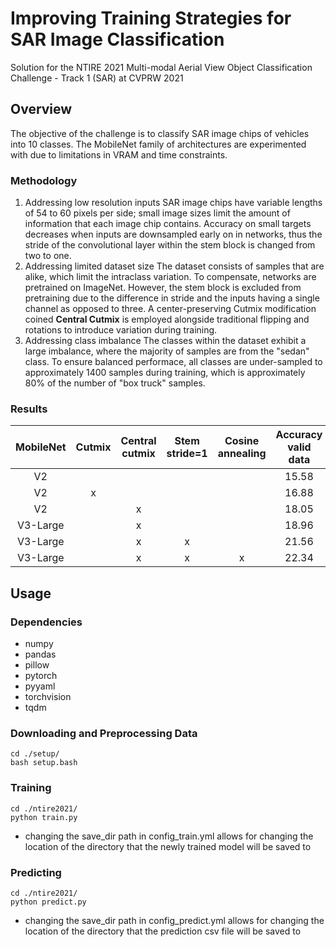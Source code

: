 # Improving Training Strategies for SAR Image Classification
Solution for the NTIRE 2021 Multi-modal Aerial View Object Classification Challenge - Track 1 (SAR) at CVPRW 2021

## Overview
The objective of the challenge is to classify SAR image chips of vehicles into 10 classes. The MobileNet family of architectures are experimented with due to limitations in VRAM and time constraints.

### Methodology
1. Addressing low resolution inputs
SAR image chips have variable lengths of 54 to 60 pixels per side; small image sizes limit the amount of information that each image chip contains. Accuracy on small targets decreases when inputs are downsampled early on in networks, thus the stride of the convolutional layer within the stem block is changed from two to one.
2. Addressing limited dataset size
The dataset consists of samples that are alike, which limit the intraclass variation. To compensate, networks are pretrained on ImageNet. However, the stem block is excluded from pretraining due to the difference in stride and the inputs having a single channel as opposed to three.
A center-preserving Cutmix modification coined **Central Cutmix** is employed alongside traditional flipping and rotations to introduce variation during training.
3. Addressing class imbalance
The classes within the dataset exhibit a large imbalance, where the majority of samples are from the "sedan" class. To ensure balanced performace, all classes are under-sampled to approximately 1400 samples during training, which is approximately 80% of the number of "box truck" samples.

### Results
|MobileNet|Cutmix|Central cutmix|Stem stride=1|Cosine annealing|Accuracy valid data|Accuracy test data|
|:-:|:-:|:-:|:-:|:-:|:-:|:-:|
|V2|||||15.58||
|V2|x||||16.88||
|V2||x|||18.05||
|V3-Large||x|||18.96||
|V3-Large||x|x||21.56||
|V3-Large||x|x|x|22.34|26.39|

## Usage
### Dependencies
- numpy
- pandas
- pillow
- pytorch
- pyyaml
- torchvision
- tqdm

### Downloading and Preprocessing Data

```
cd ./setup/
bash setup.bash
```
### Training
```
cd ./ntire2021/
python train.py
```
- changing the save_dir path in config_train.yml allows for changing the location of the directory that the newly trained model will be saved to

### Predicting
```
cd ./ntire2021/
python predict.py
```

- changing the save_dir path in config_predict.yml allows for changing the location of the directory that the prediction csv file will be saved to


